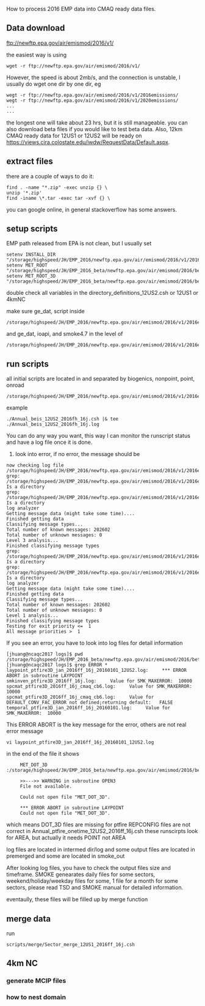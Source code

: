 How to process 2016 EMP data into CMAQ ready data files.
## Data download
ftp://newftp.epa.gov/air/emismod/2016/v1/

the easiest way is using 
```
wget -r ftp://newftp.epa.gov/air/emismod/2016/v1/
```

However, the speed is about 2mb/s, and the connection is unstable, I usually do wget one dir by one dir, eg
```
wegt -r ftp://newftp.epa.gov/air/emismod/2016/v1/2016emissions/
wegt -r ftp://newftp.epa.gov/air/emismod/2016/v1/2020emissions/
...
...
```
the longest one will take about 23 hrs, but it is still manageable. you can also download beta files if you would like to test beta data. Also, 12km CMAQ ready data for 12US1 or 12US2 will be ready on https://views.cira.colostate.edu/iwdw/RequestData/Default.aspx.

## extract files

there are a couple of ways to do it:
```
find . -name "*.zip" -exec unzip {} \
unzip '*.zip'
find -iname \*.tar -exec tar -xvf {} \
```
you can google online, in general stackoverflow has some answers.

## setup scripts
EMP path released from EPA is not clean, but I usually set
```
setenv INSTALL_DIR "/storage/highspeed/JH/EMP_2016/newftp.epa.gov/air/emismod/2016/v1/2016emissions"
setenv MET_ROOT "/storage/highspeed/JH/EMP_2016_beta/newftp.epa.gov/air/emismod/2016/beta/met_for_emissions/12US2"
setenv MET_ROOT_3D "/storage/highspeed/JH/EMP_2016_beta/newftp.epa.gov/air/emismod/2016/beta/met_for_emissions/12US2"
```
double check all variables in the directory_definitions_12US2.csh or 12US1 or 4kmNC

make sure ge_dat, script inside 
```
/storage/highspeed/JH/EMP_2016/newftp.epa.gov/air/emismod/2016/v1/2016emissions/2016fh_16j
```
and ge_dat, ioapi, and smoke4.7 in the level of 
```
/storage/highspeed/JH/EMP_2016/newftp.epa.gov/air/emismod/2016/v1/2016emissions
```
## run scripts
all initial scripts are located in and separated by biogenics, nonpoint, point, onroad
```
/storage/highspeed/JH/EMP_2016/newftp.epa.gov/air/emismod/2016/v1/2016emissions/2016fh_16j/scripts
```
example
```
./Annual_beis_12US2_2016fh_16j.csh |& tee ./Annual_beis_12US2_2016fh_16j.log
```
You can do any way you want, this way I can monitor the runscript status and have a log file once it is done.

1. look into error, if no error, the message should be
```
now checking log file /storage/highspeed/JH/EMP_2016/newftp.epa.gov/air/emismod/2016/v1/2016emissions/2016fh_16j/intermed/beis/logs/smkmerge_beis_2016fh_16j_20161231_12US2_cmaq_cb6.log
grep: /storage/highspeed/JH/EMP_2016/newftp.epa.gov/air/emismod/2016/v1/2016emissions/2016fh_16j/intermed/beis/logs: Is a directory
grep: /storage/highspeed/JH/EMP_2016/newftp.epa.gov/air/emismod/2016/v1/2016emissions/2016fh_16j/intermed/beis/logs: Is a directory
log analyzer
Getting message data (might take some time)....
Finished getting data
Classifying message types...
Total number of known messages: 202602
Total number of unknown messages: 0
Level 3 analysis...
Finished classifying message types
grep: /storage/highspeed/JH/EMP_2016/newftp.epa.gov/air/emismod/2016/v1/2016emissions/2016fh_16j/intermed/beis/logs: Is a directory
grep: /storage/highspeed/JH/EMP_2016/newftp.epa.gov/air/emismod/2016/v1/2016emissions/2016fh_16j/intermed/beis/logs: Is a directory
log analyzer
Getting message data (might take some time)....
Finished getting data
Classifying message types...
Total number of known messages: 202602
Total number of unknown messages: 0
Level 1 analysis...
Finished classifying message types
Testing for exit priority <=  1
All message priorities >  1
```
If you see an error, you have to look into log files for detail information 
```
[jhuang@ncaqc2017 logs]$ pwd
/storage/highspeed/JH/EMP_2016_beta/newftp.epa.gov/air/emismod/2016/beta/2016emissions/2016ff_16j/intermed/ptfire3D/logs
[jhuang@ncaqc2017 logs]$ grep ERROR *
laypoint_ptfire3D_jan_2016ff_16j_20160101_12US2.log:     *** ERROR ABORT in subroutine LAYPOINT
smkinven_ptfire3D_2016ff_16j.log:     Value for SMK_MAXERROR:  10000
spcmat_ptfire3D_2016ff_16j_cmaq_cb6.log:     Value for SMK_MAXERROR:  10000
spcmat_ptfire3D_2016ff_16j_cmaq_cb6.log:     Value for DEFAULT_CONV_FAC_ERROR not defined;returning default:   FALSE
temporal_ptfire3D_jan_2016ff_16j_20160101.log:     Value for SMK_MAXERROR:  10000
```
This ERROR ABORT is the key message for the error, others are not real error message
```
vi laypoint_ptfire3D_jan_2016ff_16j_20160101_12US2.log
```
in the end of the file it shows 
```
     MET_DOT_3D      :/storage/highspeed/JH/EMP_2016_beta/newftp.epa.gov/air/emismod/2016/beta/met_for_emissions/12US2/METDOT3D_160101

     >>--->> WARNING in subroutine OPEN3
     File not available.

     Could not open file "MET_DOT_3D".

     *** ERROR ABORT in subroutine LAYPOINT
     Could not open file "MET_DOT_3D".
```
which means DOT_3D files are missing
for ptfire REPCONFIG files are not correct in Annual_ptfire_onetime_12US2_2016ff_16j.csh
these runscirpts look for AREA, but actually it needs POINT not AREA

log files are located in intermed dir/log and some output files are located in premerged and some are located in smoke_out

After looking log files, you have to check the output files size and timeframe.
SMOKE genearates daily files for some sectors, weekend/holiday/weekday files for some, 1 file for a month for some sectors, please read TSD and SMOKE manual for detailed information.

eventaully, these files will be filled up by merge function
## merge data
run 
```
scripts/merge/Sector_merge_12US1_2016ff_16j.csh
```

## 4km NC
### generate MCIP files
### how to nest domain

